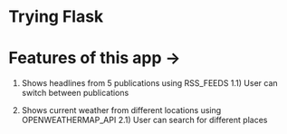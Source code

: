 # Trying Flask

# Features of this app -> 

1) Shows headlines from 5 publications using RSS_FEEDS
1.1) User can switch between publications  

2) Shows current weather from different locations using OPENWEATHERMAP_API
2.1) User can search for different places
